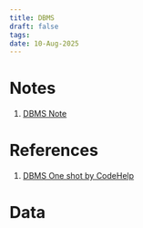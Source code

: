 ```yaml
---
title: DBMS
draft: false
tags:
date: 10-Aug-2025
---
```


# Notes
1. [DBMS Note](https://drive.google.com/file/d/1jjq0puuGSFrhUvoOJ-eiwV2iwjjK9XCr/view?usp=sharing)
# References
1. [DBMS One shot by CodeHelp](https://www.youtube.com/watch?v=dl00fOOYLOM&t=23721s&pp=ygUNZGJtcyBvbmUgc2hvdA%3D%3D)

# Data



